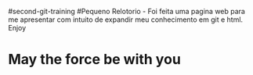 #second-git-training
#Pequeno Relotorio - Foi feita uma pagina web para me apresentar com intuito de expandir meu conhecimento em git e html. Enjoy
#                                                                       May the force be with you
